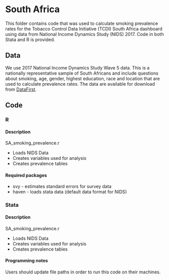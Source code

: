 # South Africa

This folder contains code that was used to calculate smoking prevalence rates for the Tobacco Control Data Initiative (TCDI) South Africa dashboard using data from National Income Dynamics Study (NIDS) 2017. Code in both Stata and R is provided.


## Data
We use 2017 National Income Dynamics Study Wave 5 data. This is a nationally representative sample of South Africans and include questions about smoking, age, gender, highest education, race and location that are used to calculate prevalence rates. The data are available for download from [DataFirst]("https://www.datafirst.uct.ac.za/dataportal/index.php/catalog/712").

## Code
### R
#### Description
SA_smoking_prevalence.r
* Loads NIDS Data
* Creates variables used for analysis
* Creates prevalence tables

#### Required packages
* svy - estimates standard errors for survey data
* haven - loads stata data (default data format for NIDS)



### Stata
#### Description
SA_smoking_prevalence.r
* Loads NIDS Data
* Creates variables used for analysis
* Creates prevalence tables

#### Programming notes
Users should update file paths in order to run this code on their machines.
